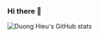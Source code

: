 ### Hi there 👋

<!--
**duonghieu0712z/duonghieu0712z** is a ✨ _special_ ✨ repository because its `README.md` (this file) appears on your GitHub profile.

Here are some ideas to get you started:

- 🔭 I’m currently working on ...
- 🌱 I’m currently learning ...
- 👯 I’m looking to collaborate on ...
- 🤔 I’m looking for help with ...
- 💬 Ask me about ...
- 📫 How to reach me: ...
- 😄 Pronouns: ...
- ⚡ Fun fact: ...
-->

![Duong Hieu's GitHub stats](https://github-readme-stats.vercel.app/api?username=duonghieu0712z&theme=tokyonight&show_icons=true)
